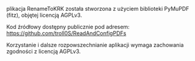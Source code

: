 plikacja RenameToKRK została stworzona z użyciem biblioteki PyMuPDF (fitz), objętej licencją AGPLv3.

Kod źródłowy dostępny publicznie pod adresem:
https://github.com/troll0S/ReadAndConfigPDFs

Korzystanie i dalsze rozpowszechnianie aplikacji wymaga zachowania zgodności z licencją AGPLv3.